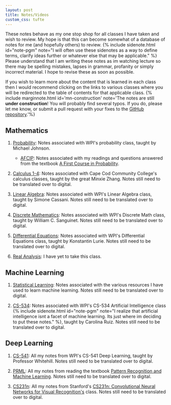 ```yaml
---
layout: post
title: Notes/Videos
custom_css: tufte
---
```

<span class="newthought">These notes</span> behave as my one stop shop for all classes I have taken and wish to review. My hope is that this can become somewhat of a database of notes for me (and hopefully others) to review. {% include sidenote.html id="note-pgm" note="I will often use these sidenotes as a way to define terms, clarify ideas further or whatever else that may be applicable." %} Please understand that I am writing these notes as im watching lecture so there may be spelling mistakes, lapses in grammar, profanity or simply incorrect material. I hope to revise these as soon as possible. 

If you wish to learn more about the content that is learned in each class then I would recommend clicking on the links to various classes where you will be redirected to the table of contents for that applicable class. {% include marginnote.html id='mn-construction' note='The notes are still **under construction**! You will probably find several typos. If you do, please let me know, or submit a pull request with your fixes to the [GitHub repository](https://github.com/BeeGass/Notes).'%}

## Mathematics

1. [Probability](): Notes associated with WPI's probability class, taught by Michael Johnson.
    * [AFCIP](): Notes associated with my readings and questions answered from the textbook [A First Course in Probability](http://julio.staff.ipb.ac.id/files/2015/02/Ross_8th_ed_English.pdf).

2. [Calculus 1-4](): Notes associated with Cape Cod Community College's calculus classes, taught by the great Minxie Zhang. Notes still need to be translated over to digital.

3. [Linear Algebra](): Notes associated with WPI's Linear Algebra class, taught by Simone Cassani. Notes still need to be translated over to digital.

4. [Discrete Mathematics](): Notes associated with WPI's Discrete Math class, taught by William C. Sanguinet. Notes still need to be translated over to digital.

5. [Differential Equations](): Notes associated with WPI's Differential Equations class, taught by Konstantin Lurie. Notes still need to be translated over to digital.

6. [Real Analysis](): I have yet to take this class.


## Machine Learning

1. [Statistical Learning](): Notes associated with the various resources I have used to learn machine learning. Notes still need to be translated over to digital.

2. [CS-534](): Notes associated with WPI's CS-534 Artificial Intelligence class {% include sidenote.html id="note-pgm" note="I realize that artificial intelligence isnt a facet of machine learning. Its just where im deciding to put these notes." %}, taught by Carolina Ruiz. Notes still need to be translated over to digital.


## Deep Learning

1. [CS-541](notes/Deep-Learning/CS-541/): All my notes from WPI's CS-541 Deep Learning, taught by Professor Whitehill. Notes still need to be translated over to digital.

2. [PRML](notes/Deep-Learning/bishops/Outline/bishops_outline.md): All my notes from reading the textbook [Pattern Recognition and Machine Learning](http://users.isr.ist.utl.pt/~wurmd/Livros/school/Bishop%20-%20Pattern%20Recognition%20And%20Machine%20Learning%20-%20Springer%20%202006.pdf). Notes still need to be translated over to digital.

3. [CS231n](): All my notes from Stanford's [CS231n: Convolutional Neural Networks for Visual Recognition's](http://cs231n.stanford.edu/) class. Notes still need to be translated over to digital.
